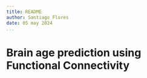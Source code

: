 ```yaml
---
title: README
author: Santiago Flores
date: 05 may 2024
...
```


# Brain age prediction using Functional Connectivity

